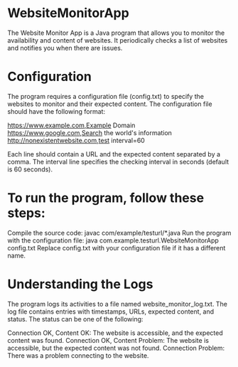 # WebsiteMonitorApp
The Website Monitor App is a Java program that allows you to monitor the availability and content of websites. It periodically checks a list of websites and notifies you when there are issues. 

# Configuration
The program requires a configuration file (config.txt) to specify the websites to monitor and their expected content. The configuration file should have the following format:

https://www.example.com,Example Domain
https://www.google.com,Search the world's information
http://nonexistentwebsite.com,test
interval=60

Each line should contain a URL and the expected content separated by a comma.
The interval line specifies the checking interval in seconds (default is 60 seconds).

# To run the program, follow these steps:

Compile the source code:  javac com/example/testurl/*.java
Run the program with the configuration file: java com.example.testurl.WebsiteMonitorApp config.txt
Replace config.txt with your configuration file if it has a different name.

# Understanding the Logs
The program logs its activities to a file named website_monitor_log.txt. The log file contains entries with timestamps, URLs, expected content, and status. The status can be one of the following:

Connection OK, Content OK: The website is accessible, and the expected content was found.
Connection OK, Content Problem: The website is accessible, but the expected content was not found.
Connection Problem: There was a problem connecting to the website.
